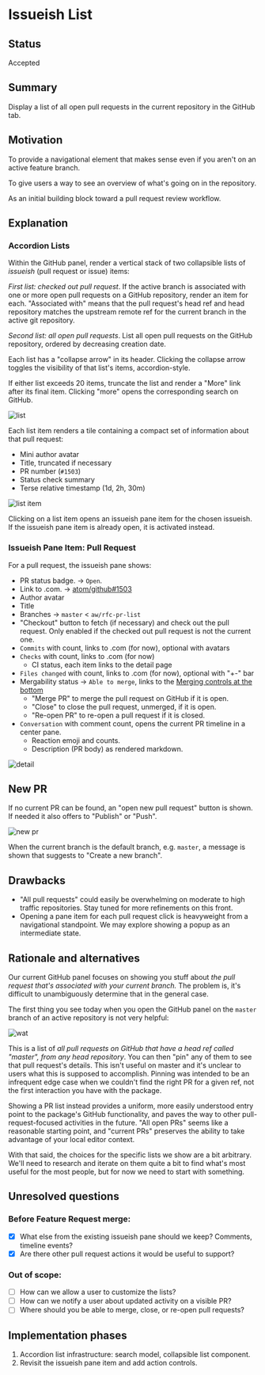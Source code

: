 # Issueish List

## Status

Accepted

## Summary

Display a list of all open pull requests in the current repository in the GitHub tab.

## Motivation

To provide a navigational element that makes sense even if you aren't on an active feature branch.

To give users a way to see an overview of what's going on in the repository.

As an initial building block toward a pull request review workflow.

## Explanation

### Accordion Lists

Within the GitHub panel, render a vertical stack of two collapsible lists of _issueish_ (pull request or issue) items:

_First list: checked out pull request_. If the active branch is associated with one or more open pull requests on a GitHub repository, render an item for each. "Associated with" means that the pull request's head ref and head repository matches the upstream remote ref for the current branch in the active git repository.

_Second list: all open pull requests_. List all open pull requests on the GitHub repository, ordered by decreasing creation date.

Each list has a "collapse arrow" in its header. Clicking the collapse arrow toggles the visibility of that list's items, accordion-style.

If either list exceeds 20 items, truncate the list and render a "More" link after its final item. Clicking "more" opens the corresponding search on GitHub.

![list](https://user-images.githubusercontent.com/378023/41136538-ad5c461c-6b11-11e8-9e1d-e4a674f628cd.png)

Each list item renders a tile containing a compact set of information about that pull request:

- Mini author avatar
- Title, truncated if necessary
- PR number (`#1503`)
- Status check summary
- Terse relative timestamp (1d, 2h, 30m)

![list item](https://user-images.githubusercontent.com/378023/41136622-1102db54-6b12-11e8-8b9b-49ecc45ac98f.png)

Clicking on a list item opens an issueish pane item for the chosen issueish. If the issueish pane item is already open, it is activated instead.

### Issueish Pane Item: Pull Request

For a pull request, the issueish pane shows:

- PR status badge. -> `Open`.
- Link to .com. -> [atom/github#1503](https://github.com/atom/github/pull/1503)
- Author avatar
- Title
- Branches -> `master` < `aw/rfc-pr-list`
- "Checkout" button to fetch (if necessary) and check out the pull request. Only enabled if the checked out pull request is not the current one.
- `Commits` with count, links to .com (for now), optional with avatars
- `Checks` with count, links to .com (for now)
  - CI status, each item links to the detail page
- `Files changed` with count, links to .com (for now), optional with "+-" bar
- Mergability status -> `Able to merge`, links to the [Merging controls at the bottom](https://github.com/atom/github/pull/1503#partial-pull-merging)
  - "Merge PR" to merge the pull request on GitHub if it is open.
  - "Close" to close the pull request, unmerged, if it is open.
  - "Re-open PR" to re-open a pull request if it is closed.
- `Conversation` with comment count, opens the current PR timeline in a center pane.
  - Reaction emoji and counts.
  - Description (PR body) as rendered markdown.

![detail](https://user-images.githubusercontent.com/378023/41140383-368c45d4-6b28-11e8-87c2-d4bc0b47fbe1.png)

## New PR

If no current PR can be found, an "open new pull request" button is shown. If needed it also offers to "Publish" or "Push".

![new pr](https://user-images.githubusercontent.com/378023/41136463-5d8dd3da-6b11-11e8-8e28-72275a691430.png)

When the current branch is the default branch, e.g. `master`, a message is shown that suggests to "Create a new branch".

## Drawbacks

- "All pull requests" could easily be overwhelming on moderate to high traffic repositories. Stay tuned for more refinements on this front.
- Opening a pane item for each pull request click is heavyweight from a navigational standpoint. We may explore showing a popup as an intermediate state.

## Rationale and alternatives

Our current GitHub panel focuses on showing you stuff about _the pull request that's associated with your current branch._ The problem is, it's difficult to unambiguously determine that in the general case.

The first thing you see today when you open the GitHub panel on the `master` branch of an active repository is not very helpful:

![wat](https://user-images.githubusercontent.com/17565/40857603-99b92304-65a9-11e8-986e-0f14290bda8a.png)

This is a list of _all pull requests on GitHub that have a head ref called "master", from any head repository_. You can then "pin" any of them to see that pull request's details. This isn't useful on master and it's unclear to users what this is supposed to accomplish. Pinning was intended to be an infrequent edge case when we couldn't find the right PR for a given ref, not the first interaction you have with the package.

Showing a PR list instead provides a uniform, more easily understood entry point to the package's GitHub functionality, and paves the way to other pull-request-focused activities in the future. "All open PRs" seems like a reasonable starting point, and "current PRs" preserves the ability to take advantage of your local editor context.

With that said, the choices for the specific lists we show are a bit arbitrary. We'll need to research and iterate on them quite a bit to find what's most useful for the most people, but for now we need to start with something.

## Unresolved questions

### Before Feature Request merge:

- [x] What else from the existing issueish pane should we keep? Comments, timeline events?
- [x] Are there other pull request actions it would be useful to support?

### Out of scope:

- [ ] How can we allow a user to customize the lists?
- [ ] How can we notify a user about updated activity on a visible PR?
- [ ] Where should you be able to merge, close, or re-open pull requests?

## Implementation phases

1. Accordion list infrastructure: search model, collapsible list component.
2. Revisit the issueish pane item and add action controls.
